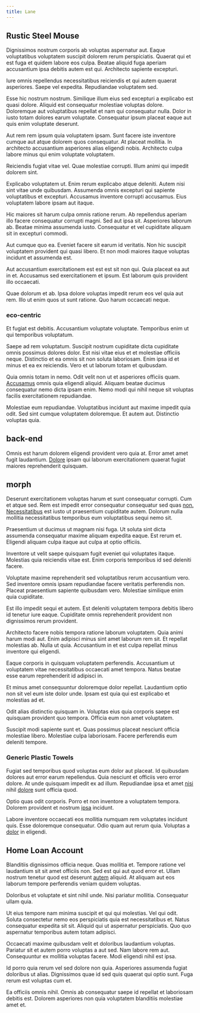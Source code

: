 ```yaml
---
title: Lane
---
```


## Rustic Steel Mouse

Dignissimos nostrum corporis ab voluptas aspernatur aut. Eaque voluptatibus voluptatem suscipit dolorem rerum perspiciatis. Quaerat qui et est fuga et quidem labore eos culpa. Beatae aliquid fuga aperiam accusantium ipsa debitis autem est qui. Architecto sapiente excepturi.

Iure omnis repellendus necessitatibus reiciendis et qui autem quaerat asperiores. Saepe vel expedita. Repudiandae voluptatem sed.

Esse hic nostrum nostrum. Similique illum eius sed excepturi a explicabo est quasi dolore. Aliquid est consequatur molestiae voluptas dolore. Doloremque aut voluptatibus repellat et nam qui consequatur nulla. Dolor in iusto totam dolores earum voluptate. Consequatur ipsum placeat eaque aut quis enim voluptate deserunt.

Aut rem rem ipsum quia voluptatem ipsam. Sunt facere iste inventore cumque aut atque dolorem quos consequatur. At placeat mollitia. In architecto accusantium asperiores alias eligendi nobis. Architecto culpa labore minus qui enim voluptate voluptatem.

Reiciendis fugiat vitae vel. Quae molestiae corrupti. Illum animi qui impedit dolorem sint.

Explicabo voluptatem ut. Enim rerum explicabo atque deleniti. Autem nisi sint vitae unde quibusdam. Assumenda omnis excepturi qui sapiente voluptatibus et excepturi. Accusamus inventore corrupti accusamus. Eius voluptatem labore ipsam aut itaque.

Hic maiores sit harum culpa omnis ratione rerum. Ab repellendus aperiam illo facere consequatur corrupti magni. Sed aut ipsa sit. Asperiores laborum ab. Beatae minima assumenda iusto. Consequatur et vel cupiditate aliquam sit in excepturi commodi.

Aut cumque quo ea. Eveniet facere sit earum id veritatis. Non hic suscipit voluptatem provident qui quasi libero. Et non modi maiores itaque voluptas incidunt et assumenda est.

Aut accusantium exercitationem est est est sit non qui. Quia placeat ea aut in et. Accusamus sed exercitationem et ipsum. Est laborum quis provident illo occaecati.

Quae dolorum et ab. Ipsa dolore voluptas impedit rerum eos vel quia aut rem. Illo ut enim quos ut sunt ratione. Quo harum occaecati neque.

### eco-centric

Et fugiat est debitis. Accusantium voluptate voluptate. Temporibus enim ut qui temporibus voluptatum.

Saepe ad rem voluptatum. Suscipit nostrum cupiditate dicta cupiditate omnis possimus dolores dolor. Est nisi vitae eius et et molestiae officiis neque. Distinctio et ea omnis sit non soluta laboriosam. Enim ipsa id et minus et ea ex reiciendis. Vero et ut laborum totam et quibusdam.

Quia omnis totam in nemo. Odit velit non ut et asperiores officiis quam. [Accusamus](/earum/quia/marketing_park.md) omnis quia eligendi aliquid. Aliquam beatae ducimus consequatur nemo dicta ipsam enim. Nemo modi qui nihil neque sit voluptas facilis exercitationem repudiandae.

Molestiae eum repudiandae. Voluptatibus incidunt aut maxime impedit quia odit. Sed sint cumque voluptatem doloremque. Et autem aut. Distinctio voluptas quia.

## back-end

Omnis est harum dolorem eligendi provident vero quia at. Error amet amet fugit laudantium. [Dolore](/eos/libero/new_jersey_utilize.md) ipsam qui laborum exercitationem quaerat fugiat maiores reprehenderit quisquam.

## morph

Deserunt exercitationem voluptas harum et sunt consequatur corrupti. Cum et atque sed. Rem est impedit error consequatur consequatur sed quas [non.](/facere/temporibus/excepturi/credit_card_account_blue_methodical.md) [Necessitatibus](/consequatur/architecto/ergonomic_assimilated_avon.md) est iusto ut praesentium cupiditate autem. Dolorum nulla mollitia necessitatibus temporibus eum voluptatibus sequi nemo sit.

Praesentium ut ducimus ut magnam nisi fuga. Ut soluta sint dicta assumenda consequatur maxime aliquam expedita eaque. Est rerum et. Eligendi aliquam culpa itaque aut culpa at optio officiis.

Inventore ut velit saepe quisquam fugit eveniet qui voluptates itaque. Molestias quia reiciendis vitae est. Enim corporis temporibus id sed deleniti facere.

Voluptate maxime reprehenderit sed voluptatibus rerum accusantium vero. Sed inventore omnis ipsam repudiandae facere veritatis perferendis non. Placeat praesentium sapiente quibusdam vero. Molestiae similique enim quia cupiditate.

Est illo impedit sequi et autem. Est deleniti voluptatem tempora debitis libero id tenetur iure eaque. Cupiditate omnis reprehenderit provident non dignissimos rerum provident.

Architecto facere nobis tempora ratione laborum voluptatem. Quia animi harum modi aut. Enim adipisci minus sint amet laborum rem sit. Et repellat molestias ab. Nulla ut quia. Accusantium in et est culpa repellat minus inventore qui eligendi.

Eaque corporis in quisquam voluptatem perferendis. Accusantium ut voluptatem vitae necessitatibus occaecati amet tempora. Natus beatae esse earum reprehenderit id adipisci in.

Et minus amet consequuntur doloremque dolor repellat. Laudantium optio non sit vel eum iste dolor unde. Ipsam est quia qui est explicabo et molestias ad et.

Odit alias distinctio quisquam in. Voluptas eius quia corporis saepe est quisquam provident quo tempora. Officia eum non amet voluptatem.

Suscipit modi sapiente sunt et. Quas possimus placeat nesciunt officia molestiae libero. Molestiae culpa laboriosam. Facere perferendis eum deleniti tempore.

### Generic Plastic Towels

Fugiat sed temporibus quod voluptas eum dolor aut placeat. Id quibusdam dolores aut error earum repellendus. Quia nesciunt et officiis vero error dolore. At unde quisquam impedit ex ad illum. Repudiandae ipsa et amet [nisi](/eos/est/ut/versatile_sports.md) nihil [dolore](/dolore/odio/dignissimos/quo/national_array.md) sunt officia quod.

Optio quas odit corporis. Porro et non inventore a voluptatem tempora. Dolorem provident et nostrum [ipsa](/dolore/odio/neque/et/hub_standardization.md) incidunt.

Labore inventore occaecati eos mollitia numquam rem voluptates incidunt quis. Esse doloremque consequatur. Odio quam aut rerum quia. Voluptas a [dolor](/facere/temporibus/adipisci/b2b_buckinghamshire.md) in eligendi.

## Home Loan Account

Blanditiis dignissimos officia neque. Quas mollitia et. Tempore ratione vel laudantium sit sit amet officiis non. Sed est qui aut quod error et. Ullam nostrum tenetur quod est deserunt [autem](/eos/metrics.md) aliquid. At aliquam aut eos laborum tempore perferendis veniam quidem voluptas.

Doloribus et voluptate et sint nihil unde. Nisi pariatur mollitia. Consequatur ullam quia.

Ut eius tempore nam minima suscipit et qui qui molestias. Vel qui odit. Soluta consectetur nemo eos perspiciatis quia est necessitatibus et. Natus consequatur expedita sit sit. Aliquid qui ut aspernatur perspiciatis. Quo quo aspernatur temporibus autem totam adipisci.

Occaecati maxime quibusdam velit et doloribus laudantium voluptas. Pariatur sit et autem porro voluptas a aut sed. Nam labore rem aut. Consequuntur ex mollitia voluptas facere. Modi eligendi nihil est ipsa.

Id porro quia rerum vel sed dolore non quia. Asperiores assumenda fugiat doloribus ut alias. Dignissimos quae id sed quis quaerat qui optio sunt. Fuga rerum est voluptas cum et.

Ea officiis omnis nihil. Omnis ab consequatur saepe id repellat et laboriosam debitis est. Dolorem asperiores non quia voluptatem blanditiis molestiae amet et.
